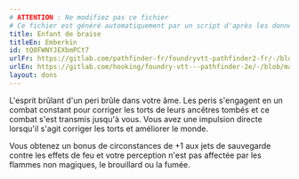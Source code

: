 ```yaml
---
# ATTENTION : Ne modifiez pas ce fichier
# Ce fichier est généré automatiquement par un script d'après les données du module Foundry VTT officiel et de sa traduction
title: Enfant de braise
titleEn: Emberkin
id: tQ0FWNYJEXbmPCt7
urlFr: https://gitlab.com/pathfinder-fr/foundryvtt-pathfinder2-fr/-/blob/master/data/feats/tQ0FWNYJEXbmPCt7.htm
urlEn: https://gitlab.com/hooking/foundry-vtt---pathfinder-2e/-/blob/master/packs/data/feats.db/emberkin.json
layout: dons
---
```

L'esprit brûlant d'un peri brûle dans votre âme. Les peris s'engagent en un combat constant pour corriger les torts de leurs ancêtres tombés et ce combat s'est transmis jusqu'à vous. Vous avez une impulsion directe lorsqu'il s'agit corriger les torts et améliorer le monde.

Vous obtenez un bonus de circonstances de +1 aux jets de sauvegarde contre les effets de feu et votre perception n'est pas affectée par les flammes non magiques, le brouillard ou la fumée.
